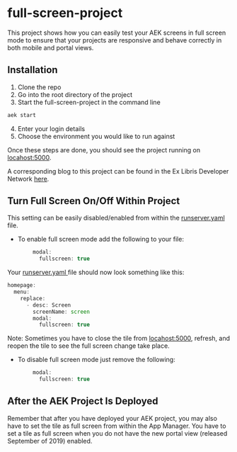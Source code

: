 # full-screen-project

This project shows how you can easily test your AEK screens in full screen mode to
ensure that your projects are responsive and behave correctly in both mobile
and portal views.

## Installation
1. Clone the repo
2. Go into the root directory of the project
3. Start the full-screen-project in the command line
```bash
aek start
```
4. Enter your login details
5. Choose the environment you would like to run against

Once these steps are done, you should see the project running on [locahost:5000](localhost:5000).

A corresponding blog to this project can be found in the Ex Libris Developer Network [here](https://developers.exlibrisgroup.com/blog/new-portal-view-and-aek-full-screen/).

## Turn Full Screen On/Off Within Project
This setting can be easily disabled/enabled from within the [runserver.yaml ](https://github.com/ExLibrisGroup/campusm-aek/tree/master/full-screen-project) file.

* To enable full screen mode add the following to your file:
```javascript
        modal:
          fullscreen: true
```
Your [runserver.yaml ](https://github.com/ExLibrisGroup/campusm-aek/tree/master/full-screen-project) file should now look something like this:  

```javascript
homepage:
  menu:
    replace:
      - desc: Screen
        screenName: screen
        modal:
          fullscreen: true
```
Note: Sometimes you have to close the tile from [locahost:5000](localhost:5000), refresh, and reopen the tile to see the full screen change take place.

* To disable full screen mode just remove the following:
```javascript
        modal:
          fullscreen: true
```

## After the AEK Project Is Deployed
Remember that after you have deployed your AEK project, you may also have to set the tile as full screen from within the App Manager. You have to set a tile as full screen when you do not have the new portal view (released September of 2019) enabled.
